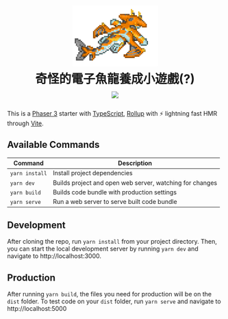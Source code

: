 
<h1 align="center">
  <br>
  <a href="https://laysdragon.github.io/rukr_chromatic_orb/"><img src="public/assets/FlatFish.png" width="200"></a>
  <br>
  奇怪的電子魚龍養成小遊戲(?)
  <br>
  <img src="https://github.com/LaysDragon/rukr_chromatic_orb/actions/workflows/pages.yml/badge.svg">
  <br>
</h1>


This is a [Phaser 3](https://github.com/photonstorm/phaser) starter with [TypeScript](https://www.typescriptlang.org/), [Rollup](https://rollupjs.org) with ⚡️ lightning fast HMR through [Vite](https://vitejs.dev/).

## Available Commands

| Command | Description |
|---------|-------------|
| `yarn install` | Install project dependencies |
| `yarn dev` | Builds project and open web server, watching for changes |
| `yarn build` | Builds code bundle with production settings  |
| `yarn serve` | Run a web server to serve built code bundle |

## Development

After cloning the repo, run `yarn install` from your project directory. Then, you can start the local development
server by running `yarn dev` and navigate to http://localhost:3000.

## Production

After running `yarn build`, the files you need for production will be on the `dist` folder. To test code on your `dist` folder, run `yarn serve` and navigate to http://localhost:5000